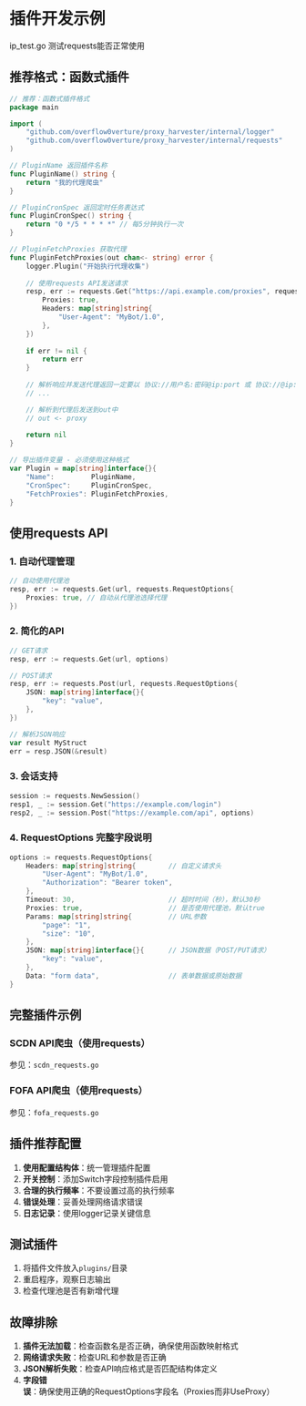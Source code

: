 # 插件开发示例

ip_test.go 测试requests能否正常使用

## 推荐格式：函数式插件

```go
// 推荐：函数式插件格式
package main

import (
    "github.com/overflow0verture/proxy_harvester/internal/logger"
    "github.com/overflow0verture/proxy_harvester/internal/requests"
)

// PluginName 返回插件名称
func PluginName() string {
    return "我的代理爬虫"
}

// PluginCronSpec 返回定时任务表达式
func PluginCronSpec() string {
    return "0 */5 * * * *" // 每5分钟执行一次
}

// PluginFetchProxies 获取代理
func PluginFetchProxies(out chan<- string) error {
    logger.Plugin("开始执行代理收集")
    
    // 使用requests API发送请求
    resp, err := requests.Get("https://api.example.com/proxies", requests.RequestOptions{
        Proxies: true,
        Headers: map[string]string{
            "User-Agent": "MyBot/1.0",
        },
    })
    
    if err != nil {
        return err
    }
    
    // 解析响应并发送代理返回一定要以 协议://用户名:密码@ip:port 或 协议://@ip:port
    // ...

    // 解析到代理后发送到out中
    // out <- proxy
    
    return nil
}

// 导出插件变量 - 必须使用这种格式
var Plugin = map[string]interface{}{
    "Name":         PluginName,
    "CronSpec":     PluginCronSpec,
    "FetchProxies": PluginFetchProxies,
}
```


## 使用requests API

### 1. 自动代理管理
```go
// 自动使用代理池
resp, err := requests.Get(url, requests.RequestOptions{
    Proxies: true, // 自动从代理池选择代理
})
```

### 2. 简化的API
```go
// GET请求
resp, err := requests.Get(url, options)

// POST请求 
resp, err := requests.Post(url, requests.RequestOptions{
    JSON: map[string]interface{}{
        "key": "value",
    },
})

// 解析JSON响应
var result MyStruct
err = resp.JSON(&result)
```

### 3. 会话支持
```go
session := requests.NewSession()
resp1, _ := session.Get("https://example.com/login")
resp2, _ := session.Post("https://example.com/api", options)
```

### 4. RequestOptions 完整字段说明
```go
options := requests.RequestOptions{
    Headers: map[string]string{        // 自定义请求头
        "User-Agent": "MyBot/1.0",
        "Authorization": "Bearer token",
    },
    Timeout: 30,                       // 超时时间（秒），默认30秒
    Proxies: true,                     // 是否使用代理池，默认true
    Params: map[string]string{         // URL参数
        "page": "1",
        "size": "10",
    },
    JSON: map[string]interface{}{      // JSON数据（POST/PUT请求）
        "key": "value",
    },
    Data: "form data",                 // 表单数据或原始数据
}
```

## 完整插件示例

### SCDN API爬虫（使用requests）
参见：`scdn_requests.go`

### FOFA API爬虫（使用requests）
参见：`fofa_requests.go`

## 插件推荐配置

1. **使用配置结构体**：统一管理插件配置
2. **开关控制**：添加Switch字段控制插件启用
3. **合理的执行频率**：不要设置过高的执行频率
4. **错误处理**：妥善处理网络请求错误
5. **日志记录**：使用logger记录关键信息

## 测试插件

1. 将插件文件放入`plugins/`目录
2. 重启程序，观察日志输出
3. 检查代理池是否有新增代理

## 故障排除

1. **插件无法加载**：检查函数名是否正确，确保使用函数映射格式
2. **网络请求失败**：检查URL和参数是否正确
3. **JSON解析失败**：检查API响应格式是否匹配结构体定义
4. **字段错误**：确保使用正确的RequestOptions字段名（Proxies而非UseProxy） 